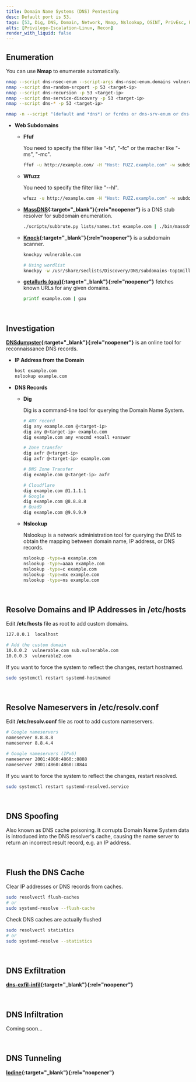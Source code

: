 ```yaml
---
title: Domain Name Systems (DNS) Pentesting
desc: Default port is 53.
tags: [53, Dig, DNS, Domain, Network, Nmap, Nslookup, OSINT, PrivEsc, Privilege, Recon]
alts: [Privilege-Escalation-Linux, Recon]
render_with_liquid: false
---
```


## Enumeration

You can use **Nmap** to enumerate automatically.

```sh
nmap --script dns-nsec-enum --script-args dns-nsec-enum.domains vulnerable.com -p 53 <target-ip>
nmap --script dns-random-srcport -p 53 <target-ip>
nmap --script dns-recursion -p 53 <target-ip>
nmap --script dns-service-discovery -p 53 <target-ip>
nmap --script dns-* -p 53 <target-ip>

nmap -n --script "(default and *dns*) or fcrdns or dns-srv-enum or dns-random-txid or dns-random-srcport" <target-ip>
```

- **Web Subdomains**

    - **Ffuf**

        You need to specify the filter like “-fs”, "-fc" or the macher like "-ms", "-mc".

        ```sh
        ffuf -u http://example.com/ -H "Host: FUZZ.example.com" -w subdomains -fs 1234
        ```

    - **Wfuzz**

        You need to specify the filter like "--hl".

        ```sh
        wfuzz -u http://example.com -H "Host: FUZZ.example.com" -w subdomains.txt --hl 138
        ```

    - **[MassDNS](https://github.com/blechschmidt/massdns){:target="_blank"}{:rel="noopener"}** is a DNS stub resolver for subdomain enumeration.

        ```sh
        ./scripts/subbrute.py lists/names.txt example.com | ./bin/massdns -r lists/resolvers.txt -t A -o S > results.txt
        ```

    - **[Knock](https://github.com/guelfoweb/knock){:target="_blank"}{:rel="noopener"}** is a subdomain scanner.

        ```sh
        knockpy vulnerable.com

        # Using wordlist
        knockpy -w /usr/share/seclists/Discovery/DNS/subdomains-top1million-5000.txt vulnerable.com
        ```

    - **[getallurls (gau)](https://github.com/lc/gau){:target="_blank"}{:rel="noopener"}** fetches known URLs for any given domains.

        ```sh
        printf example.com | gau
        ```

<br />

## Investigation

**[DNSdumpster](https://dnsdumpster.com/){:target="_blank"}{:rel="noopener"}** is an online tool for reconnaissance DNS records.

- **IP Address from the Domain**

    ```sh
    host example.com
    nslookup example.com
    ```

- **DNS Records**

    - **Dig**

        Dig is a command-line tool for querying the Domain Name System.

        ```sh
        # ANY record
        dig any example.com @<target-ip>
        dig any @<target-ip> example.com
        dig example.com any +nocmd +noall +answer

        # Zone transfer
        dig axfr @<target-ip>
        dig axfr @<target-ip> example.com

        # DNS Zone Transfer
        dig example.com @<target-ip> axfr

        # Cloudflare
        dig example.com @1.1.1.1
        # Google
        dig example.com @8.8.8.8
        # Quad9
        dig example.com @9.9.9.9
        ```

    - **Nslookup**

        Nslookup is a network administration tool for querying the DNS to obtain the mapping between domain name, IP address, or DNS records.

        ```sh
        nslookup -type=a example.com
        nslookup -type=aaaa example.com
        nslookup -type=c example.com
        nslookup -type=mx example.com
        nslookup -type=ns example.com
        ```

<br />

## Resolve Domains and IP Addresses in /etc/hosts

Edit **/etc/hosts** file as root to add custom domains.  

```sh
127.0.0.1  localhost

# Add the custom domain
10.0.0.2  vulnerable.com sub.vulnerable.com
10.0.0.3  vulnerable2.com
```

If you want to force the system to reflect the changes, restart hostnamed.

```sh
sudo systemctl restart systemd-hostnamed
```

<br />

## Resolve Nameservers in /etc/resolv.conf

Edit **/etc/resolv.conf** file as root to add custom nameservers.

```sh
# Google nameservers
nameserver 8.8.8.8
nameserver 8.8.4.4

# Google nameservers (IPv6)
nameserver 2001:4860:4860::8888
nameserver 2001:4860:4860::8844
```

If you want to force the system to reflect the changes, restart resolved.

```sh
sudo systemctl restart systemd-resolved.service
```

<br />

## DNS Spoofing

Also known as DNS cache poisoning. It corrupts Domain Name System data is introduced into the DNS resolver's cache, causing the name server to return an incorrect result record, e.g. an IP address.  

<br />

## Flush the DNS Cache

Clear IP addresses or DNS records from caches.

```sh
sudo resolvectl flush-caches
# or
sudo systemd-resolve --flush-cache
```

Check DNS caches are actually flushed

```sh
sudo resolvectl statistics
# or
sudo systemd-resolve --statistics
```

<br />

## DNS Exfiltration

**[dns-exfil-infil](https://github.com/kleosdc/dns-exfil-infil){:target="_blank"}{:rel="noopener"}**

<br />

## DNS Infiltration

Coming soon...

<br />

## DNS Tunneling

**[Iodine](https://github.com/yarrick/iodine){:target="_blank"}{:rel="noopener"}**
